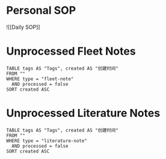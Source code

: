 # Personal SOP

![[Daily SOP]]

# Unprocessed Fleet Notes

```dataview
TABLE tags AS "Tags", created AS "创建时间"
FROM ""
WHERE type = "fleet-note"
  AND processed = false
SORT created ASC
```
# Unprocessed Literature Notes

```dataview
TABLE tags AS "Tags", created AS "创建时间"
FROM ""
WHERE type = "literature-note"
  AND processed = false
SORT created ASC
```

